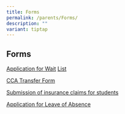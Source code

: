 ```yaml
---
title: Forms
permalink: /parents/Forms/
description: ""
variant: tiptap
---
```

<h2>Forms</h2>
<p><a href="/files/ApplicationForm_Wait_List_2025.pdf" rel="noopener noreferrer nofollow" target="_blank">Application for Wait</a>
<a href="/files/ApplicationForm_Wait_List_2025.pdf" rel="noopener nofollow" target="_blank"></a><a href="/files/ApplicationForm_Wait_List_2025.pdf" rel="noopener noreferrer nofollow" target="_blank">List</a>
</p>
<p><a href="/files/2022_New_CCA_Transfer_Form.pdf" rel="noopener noreferrer nofollow" target="_blank">CCA Transfer Form</a>
</p>
<p><a href="https://studentgpa.incomegroupins.com.sg/#/" rel="noopener nofollow" target="_blank">Submission of insurance claims for students</a>
</p>
<p><a href="https://form.gov.sg/66fe2ebbecb8d68b5cd10951" rel="noopener noreferrer nofollow" target="_blank">Application for Leave of Absence</a>
</p>